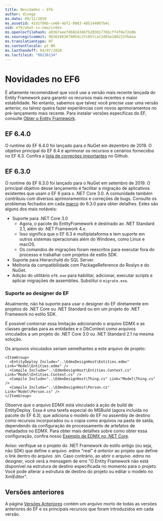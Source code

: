 ```yaml
---
title: Novidades – EF6
author: divega
ms.date: 09/12/2019
ms.assetid: 41d1f86b-ce66-4bf2-8963-48514406fb4c
uid: ef6/what-is-new/index
ms.openlocfilehash: e0367aeefd682434bf520301776bcff4f0e72e06
ms.sourcegitcommit: 9b562663679854c37c05fca13d93e180213fb4aa
ms.translationtype: HT
ms.contentlocale: pt-BR
ms.lasthandoff: 04/07/2020
ms.locfileid: "80136134"
---
```

# <a name="whats-new-in-ef6"></a>Novidades no EF6

É altamente recomendável que você use a versão mais recente lançada do Entity Framework para garantir os recursos mais recentes e maior estabilidade.
No entanto, sabemos que talvez você precise usar uma versão anterior, ou talvez queira fazer experiências com novos aprimoramentos no pré-lançamento mais recente.
Para instalar versões específicas do EF, consulte [Obter o Entity Framework](~/ef6/fundamentals/install.md).

## <a name="ef-640"></a>EF 6.4.0

O runtime do EF 6.4.0 foi lançado para o NuGet em dezembro de 2019. O objetivo principal do EF 6.4 é aprimorar os recursos e cenários fornecidos no EF 6.3. Confira a [lista de correções importantes](https://github.com/dotnet/ef6/milestone/14?closed=1) no Github.

## <a name="ef-630"></a>EF 6.3.0

O runtime do EF 6.3.0 foi lançado para o NuGet em setembro de 2019. O principal objetivo desse lançamento é facilitar a migração de aplicativos existentes que usam o EF 6 para o .NET Core 3.0. A comunidade também contribuiu com diversos aprimoramentos e correções de bugs. Consulte os problemas fechados em cada [marco](https://github.com/aspnet/EntityFramework6/milestones?state=closed) do 6.3.0 para obter detalhes. Estes são alguns dos mais notáveis:

- Suporte para .NET Core 3.0
  - Agora, o pacote do EntityFramework é destinado ao .NET Standard 2.1, além do .NET Framework 4.x.
  - Isso significa que o EF 6.3 é multiplataforma e tem suporte em outros sistemas operacionais além do Windows, como Linux e macOS.
  - Os comandos de migrações foram reescritos para executar fora do processo e trabalhar com projetos de estilo SDK.
- Suporte para HierarchyId do SQL Server.
- Melhoria da compatibilidade com PackageReference do Roslyn e do NuGet.
- Adição do utilitário `ef6.exe` para habilitar, adicionar, executar scripts e aplicar migrações de assemblies. Substitui o `migrate.exe`.

### <a name="ef-designer-support"></a>Suporte ao designer do EF

Atualmente, não há suporte para usar o designer do EF diretamente em projetos do .NET Core ou .NET Standard ou em um projeto do .NET Framework no estilo SDK. 

É possível contornar essa limitação adicionando o arquivo EDMX e as classes geradas para as entidades e o DbContext como arquivos vinculados a um projeto do .NET Core 3.0 ou .NET Standard 2.1 na mesma solução.

Os arquivos vinculados seriam semelhantes a este arquivo de projeto:

``` csproj 
<ItemGroup>
  <EntityDeploy Include="..\EdmxDesignHost\Entities.edmx" Link="Model\Entities.edmx" />
  <Compile Include="..\EdmxDesignHost\Entities.Context.cs" Link="Model\Entities.Context.cs" />
  <Compile Include="..\EdmxDesignHost\Thing.cs" Link="Model\Thing.cs" />
  <Compile Include="..\EdmxDesignHost\Person.cs" Link="Model\Person.cs" />
</ItemGroup>
```

Observe que o arquivo EDMX está vinculado à ação de build de EntityDeploy. Essa é uma tarefa especial do MSBuild (agora incluída no pacote do EF 6.3), que adiciona o modelo do EF no assembly de destino como recursos incorporados ou o copia como arquivos na pasta de saída, dependendo da configuração de processamento de artefatos de metadados no EDMX. Para obter mais detalhes sobre como obter essa configuração, confira nosso [Exemplo de EDMX no .NET Core](https://aka.ms/EdmxDotNetCoreSample).

Aviso: verifique se o projeto do .NET Framework do estilo antigo (ou seja, não SDK) que define o arquivo .edmx "real" é _anterior_ ao projeto que define o link dentro do arquivo .sln. Caso contrário, ao abrir o arquivo .edmx no designer, você verá a mensagem de erro "O Entity Framework não está disponível na estrutura de destino especificada no momento para o projeto. Você pode alterar a estrutura de destino do projeto ou editar o modelo no XmlEditor".

## <a name="past-releases"></a>Versões anteriores

A página [Versões Anteriores](past-releases.md) contém um arquivo morto de todas as versões anteriores do EF e os principais recursos que foram introduzidos em cada versão.
